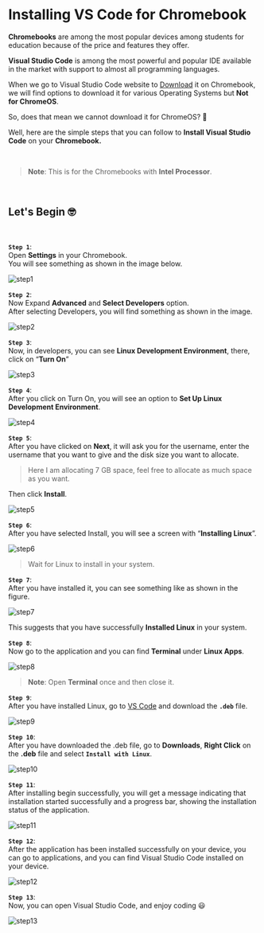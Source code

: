 # Installing VS Code for Chromebook

**Chromebooks** are among the most popular devices among students for education because of the price and features they offer.

**Visual Studio Code** is among the most powerful and popular IDE available in the market with support to almost all programming languages.

When we go to Visual Studio Code website to [Download](https://code.visualstudio.com/download) it on Chromebook, we will find options to download it for various Operating Systems but **Not for ChromeOS**.

So, does that mean we cannot download it for ChromeOS? 🤔

Well, here are the simple steps that you can follow to **Install Visual Studio Code** on your **Chromebook.**

<br>

>**Note**: This is for the Chromebooks with **Intel Processor**.

<br>

## Let's Begin 🤓

<br>

**`Step 1`**:  
Open **Settings** in your Chromebook.  
You will see something as shown in the image below.

![step1](Images/Picture%201.jpg)

**`Step 2`**:  
Now Expand **Advanced** and **Select Developers** option.  
After selecting Developers, you will find something as shown in the image.

![step2](Images/Picture%202.jpg)

**`Step 3`**:  
Now, in developers, you can see **Linux Development Environment**, there, click on “**Turn On**”

![step3](Images/Picture%203.jpg)

**`Step 4`**:  
After you click on Turn On, you will see an option to **Set Up Linux Development Environment**.

![step4](Images/Picture%204.jpg)

**`Step 5`**:  
After you have clicked on **Next**, it will ask you for the username, enter the username that you want to give and the disk size you want to allocate.

>Here I am allocating 7 GB space, feel free to allocate as much space as you want.

Then click **Install**.

![step5](Images/Picture%205.jpg)

**`Step 6`**:  
After you have selected Install, you will see a screen with “**Installing Linux**”.  

![step6](Images/Picture%206.jpg)

>Wait for Linux to install in your system.

**`Step 7`**:  
After you have installed it, you can see something like as shown in the figure.  

![step7](Images/Picture%207.jpg)

This suggests that you have successfully **Installed Linux** in your system.

**`Step 8`**:  
Now go to the application and you can find **Terminal** under **Linux Apps**.

![step8](Images/Picture%208.jpg)

>**Note**: Open **Terminal** once and then close it.

**`Step 9`**:  
After you have installed Linux, go to [VS Code](https://code.visualstudio.com/download) and download the **`.deb`** file.

![step9](Images/Picture%209.jpg)

**`Step 10`**:  
After you have downloaded the .deb file, go to **Downloads**, **Right Click** on the **.deb** file and select **`Install with Linux`**.

![step10](Images/Picture%2010.jpg)

**`Step 11`**:  
After installing begin successfully, you will get a message indicating that installation started successfully and a progress bar, showing the installation status of the application.

![step11](Images/Picture%2011.jpg)

**`Step 12`**:  
After the application has been installed successfully on your device, you can go to applications, and you can find Visual Studio Code installed on your device.

![step12](Images/Picture%2012.jpg)

**`Step 13`**:  
Now, you can open Visual Studio Code, and enjoy coding 😃

![step13](Images/Picture%2013.jpg)
